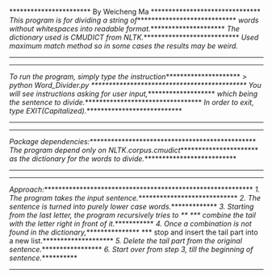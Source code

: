 *********************** By Weicheng Ma *******************************
*This program is for dividing a string of*****************************
*words without whitespaces into readable format.**********************
*The dictionary used is CMUDICT from NLTK.****************************
*Used maximum match method so in some cases the results may be weird.*
**********************************************************************

**********************************************************************
*To run the program, simply type the instruction**********************
*> python Word_Divider.py ********************************************
*You will see instructions asking for user input,*********************
*which being the sentence to divide.**********************************
*In order to exit, type EXIT(Capitalized).****************************
**********************************************************************

**********************************************************************
*Package dependencies:************************************************
*The program depend only on NLTK.corpus.cmudict***********************
*as the dictionary for the words to divide.***************************
**********************************************************************

**********************************************************************
*Approach:************************************************************
*1. The program takes the input sentence.*****************************
*2. The sentence is turned into purely lower case words.**************
*3. Starting from the last letter, the program recursively tries to **
*** combine the tail with the letter right in front of it.************
*4. Once a combination is not found in the dictionary,****************
*** stop and insert the tail part into a new list.********************
*5. Delete the tail part from the original sentence.******************
*6. Start over from step 3, till the beginning of sentence.***********
**********************************************************************